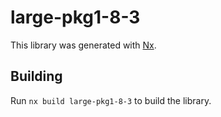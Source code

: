 # large-pkg1-8-3

This library was generated with [Nx](https://nx.dev).

## Building

Run `nx build large-pkg1-8-3` to build the library.
